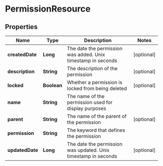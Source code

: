 
# PermissionResource

## Properties
Name | Type | Description | Notes
------------ | ------------- | ------------- | -------------
**createdDate** | **Long** | The date the permission was added. Unix timestamp in seconds |  [optional]
**description** | **String** | The description of the permission |  [optional]
**locked** | **Boolean** | Whether a permission is locked from being deleted |  [optional]
**name** | **String** | The name of the permission used for display purposes | 
**parent** | **String** | The name of the parent of the permission |  [optional]
**permission** | **String** | The keyword that defines the permission | 
**updatedDate** | **Long** | The date the permission was updated. Unix timestamp in seconds |  [optional]



